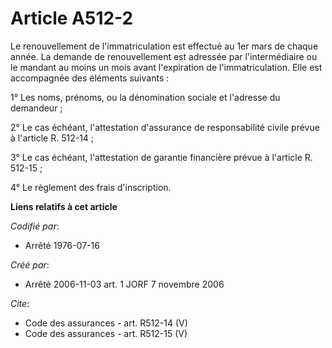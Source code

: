 # Article A512-2

Le renouvellement de l'immatriculation est effectué au 1er mars de chaque année. La demande de renouvellement est adressée
par l'intermédiaire ou le mandant au moins un mois avant l'expiration de l'immatriculation. Elle est accompagnée des éléments
suivants :

1° Les noms, prénoms, ou la dénomination sociale et l'adresse du demandeur ;

2° Le cas échéant, l'attestation d'assurance de responsabilité civile prévue à l'article R. 512-14 ;

3° Le cas échéant, l'attestation de garantie financière prévue à l'article R. 512-15 ;

4° Le règlement des frais d'inscription.

**Liens relatifs à cet article**

_Codifié par_:

  - Arrêté 1976-07-16

_Créé par_:

  - Arrêté 2006-11-03 art. 1 JORF 7 novembre 2006

_Cite_:

  - Code des assurances - art. R512-14 (V)
  - Code des assurances - art. R512-15 (V)
